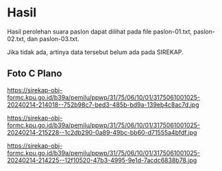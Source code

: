 # Hasil

Hasil perolehan suara paslon dapat dilihat pada file paslon-01.txt, paslon-02.txt, dan paslon-03.txt.

Jika tidak ada, artinya data tersebut belum ada pada SIREKAP.

## Foto C Plano

https://sirekap-obj-formc.kpu.go.id/b39a/pemilu/ppwp/31/75/06/10/01/3175061001025-20240214-214018--752b98c7-bed3-485b-bd9a-139eb4c8ac7d.jpg

https://sirekap-obj-formc.kpu.go.id/b39a/pemilu/ppwp/31/75/06/10/01/3175061001025-20240214-215228--1c2db290-0a89-49bc-bb60-d71555a4bfdf.jpg

https://sirekap-obj-formc.kpu.go.id/b39a/pemilu/ppwp/31/75/06/10/01/3175061001025-20240214-214225--12f10520-47b3-4995-9e1d-7acdc6838b78.jpg
